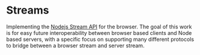 # Streams

Implementing the [Nodejs Stream API](https://nodejs.org/api/stream.html) for the browser. The goal of this work is for easy future interoperability between browser based clients and Node based servers, with a specific focus on supporting many different protocols to bridge between a browser stream and server stream. 

